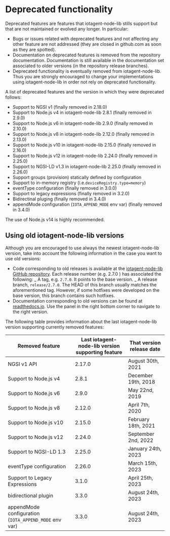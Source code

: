 # Deprecated functionality

Deprecated features are features that iotagent-node-lib stills support but that are not maintained or evolved any
longer. In particular:

-   Bugs or issues related with deprecated features and not affecting any other feature are not addressed (they are
    closed in github.com as soon as they are spotted).
-   Documentation on deprecated features is removed from the repository documentation. Documentation is still available
    in the documentation set associated to older versions (in the repository release branches).
-   Deprecated functionality is eventually removed from iotagent-node-lib. Thus you are strongly encouraged to change
    your implementations using iotagent-node-lib in order not rely on deprecated functionality.

A list of deprecated features and the version in which they were deprecated follows:

-   Support to NGSI v1 (finally removed in 2.18.0)
-   Support to Node.js v4 in iotagent-node-lib 2.8.1 (finally removed in 2.9.0)
-   Support to Node.js v6 in iotagent-node-lib 2.9.0 (finally removed in 2.10.0)
-   Support to Node.js v8 in iotagent-node-lib 2.12.0 (finally removed in 2.13.0)
-   Support to Node.js v10 in iotagent-node-lib 2.15.0 (finally removed in 2.16.0)
-   Support to Node.js v12 in iotagent-node-lib 2.24.0 (finally removed in 2.25.0)
-   Support to NGSI-LD v1.3 in iotagent-node-lib 2.25.0 (finally removed in 2.26.0)
-   Support groups (provision) statically defined by configuration
-   Support to in-memory registry (i.e.`deviceRegistry.type=memory`)
-   eventType configuration (finally removed in 3.0.0)
-   Support to legacy expressions (finally removed in 3.2.0)
-   Bidirectinal pluging (finally removed in 3.4.0)
-   appendMode configuration (`IOTA_APPEND_MODE` env var) (finally removed in 3.4.0)

The use of Node.js v14 is highly recommended.

## Using old iotagent-node-lib versions

Although you are encouraged to use always the newest iotagent-node-lib version, take into account the following
information in the case you want to use old versions:

-   Code corresponding to old releases is available at the
    [iotagent-node-lib GitHub repository](https://github.com/telefonicaid/iotagent-node-lib). Each release number (e.g.
    2.7.0 ) has associated the following: _ A tag, e.g. `2.7.0`. It points to the base version. _ A release branch,
    `release/2.7.0`. The HEAD of this branch usually matches the aforementioned tag. However, if some hotfixes were
    developed on the base version, this branch contains such hotfixes.
-   Documentation corresponding to old versions can be found at
    [readthedocs.io](https://iotagent-node-lib.readthedocs.io). Use the panel in the right bottom corner to navigate to
    the right version.

The following table provides information about the last iotagent-node-lib version supporting currently removed features:

| **Removed feature**                                   | **Last iotagent-node-lib version supporting feature** | **That version release date** |
| ----------------------------------------------------- | ----------------------------------------------------- | ----------------------------- |
| NGSI v1 API                                           | 2.17.0                                                | August 30th, 2021             |
| Support to Node.js v4                                 | 2.8.1                                                 | December 19th, 2018           |
| Support to Node.js v6                                 | 2.9.0                                                 | May 22nd, 2019                |
| Support to Node.js v8                                 | 2.12.0                                                | April 7th, 2020               |
| Support to Node.js v10                                | 2.15.0                                                | February 18th, 2021           |
| Support to Node.js v12                                | 2.24.0                                                | September 2nd, 2022           |
| Support to NGSI-LD 1.3                                | 2.25.0                                                | January 24th, 2023            |
| eventType configuration                               | 2.26.0                                                | March 15th, 2023              |
| Support to Legacy Expressions                         | 3.1.0                                                 | April 25th, 2023              |
| bidirectional plugin                                  | 3.3.0                                                 | August 24th, 2023             |
| appendMode configuration (`IOTA_APPEND_MODE` env var) | 3.3.0                                                 | August 24th, 2023             |
